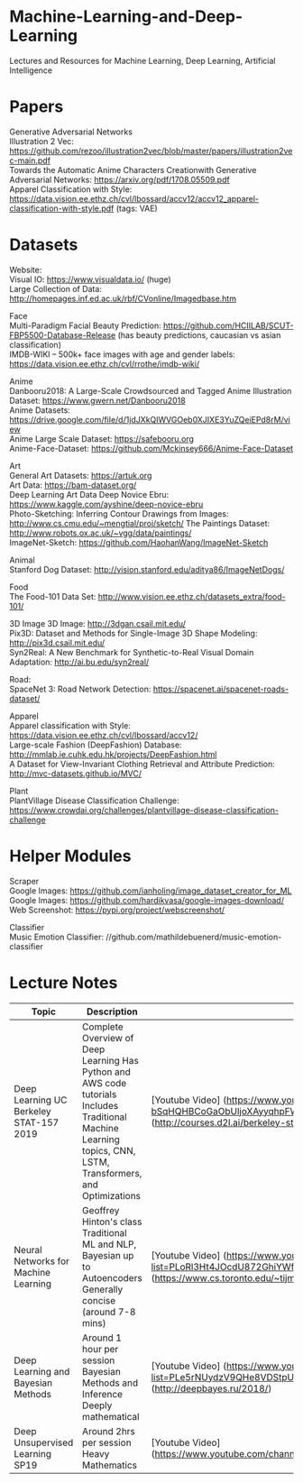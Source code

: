 # Machine-Learning-and-Deep-Learning
Lectures and Resources for Machine Learning, Deep Learning, Artificial Intelligence

# Papers  
Generative Adversarial Networks  
Illustration 2 Vec: https://github.com/rezoo/illustration2vec/blob/master/papers/illustration2vec-main.pdf    
Towards the Automatic Anime Characters Creationwith Generative Adversarial Networks: https://arxiv.org/pdf/1708.05509.pdf  
Apparel Classification with Style: https://data.vision.ee.ethz.ch/cvl/lbossard/accv12/accv12_apparel-classification-with-style.pdf (tags: VAE)

# Datasets  

Website:  
Visual IO: https://www.visualdata.io/  (huge)  
Large Collection of Data: http://homepages.inf.ed.ac.uk/rbf/CVonline/Imagedbase.htm  

Face  
Multi-Paradigm Facial Beauty Prediction: https://github.com/HCIILAB/SCUT-FBP5500-Database-Release  (has beauty predictions, caucasian vs asian classification)  
IMDB-WIKI – 500k+ face images with age and gender labels: https://data.vision.ee.ethz.ch/cvl/rrothe/imdb-wiki/  

Anime  
Danbooru2018: A Large-Scale Crowdsourced and Tagged Anime Illustration Dataset: https://www.gwern.net/Danbooru2018  
Anime Datasets: https://drive.google.com/file/d/1jdJXkQIWVGOeb0XJIXE3YuZQeiEPd8rM/view  
Anime Large Scale Dataset: https://safebooru.org  
Anime-Face-Dataset: https://github.com/Mckinsey666/Anime-Face-Dataset

Art  
General Art Datasets: https://artuk.org  
Art Data: https://bam-dataset.org/  
Deep Learning Art Data Deep Novice Ebru: https://www.kaggle.com/ayshine/deep-novice-ebru  
Photo-Sketching: Inferring Contour Drawings from Images: http://www.cs.cmu.edu/~mengtial/proj/sketch/ 
The Paintings Dataset: http://www.robots.ox.ac.uk/~vgg/data/paintings/  
ImageNet-Sketch: https://github.com/HaohanWang/ImageNet-Sketch  


Animal  
Stanford Dog Dataset: http://vision.stanford.edu/aditya86/ImageNetDogs/  

Food  
The Food-101 Data Set: http://www.vision.ee.ethz.ch/datasets_extra/food-101/  

3D Image
3D Image: http://3dgan.csail.mit.edu/  
Pix3D: Dataset and Methods for Single-Image 3D Shape Modeling: http://pix3d.csail.mit.edu/  
Syn2Real: A New Benchmark for Synthetic-to-Real Visual Domain Adaptation: http://ai.bu.edu/syn2real/  

Road:  
SpaceNet 3: Road Network Detection: https://spacenet.ai/spacenet-roads-dataset/

Apparel  
Apparel classification with Style: https://data.vision.ee.ethz.ch/cvl/lbossard/accv12/  
Large-scale Fashion (DeepFashion) Database: http://mmlab.ie.cuhk.edu.hk/projects/DeepFashion.html  
A Dataset for View-Invariant Clothing Retrieval and Attribute Prediction: http://mvc-datasets.github.io/MVC/  

Plant  
PlantVillage Disease Classification Challenge: https://www.crowdai.org/challenges/plantvillage-disease-classification-challenge  

# Helper Modules
Scraper  
Google Images: https://github.com/ianholing/image_dataset_creator_for_ML  
Google Images: https://github.com/hardikvasa/google-images-download/  
Web Screenshot: https://pypi.org/project/webscreenshot/

Classifier  
Music Emotion Classifier: //github.com/mathildebuenerd/music-emotion-classifier



# Lecture Notes  

| Topic | Description | Link | Tag |
|-----------------------------------------|----------------------------------------------------------------------------------------------------------------------------------------------------------------------|--------------------------------------------------------------------------------------------------------------------------------------------------------------------|----------------------------------------|
| Deep Learning UC Berkeley STAT-157 2019 | Complete Overview of Deep Learning    Has Python and AWS code tutorials    Includes Traditional Machine Learning topics, CNN, LSTM, Transformers, and Optimizations  | [Youtube Video] (https://www.youtube.com/playlist?list=PLZSO_6-bSqHQHBCoGaObUljoXAyyqhpFW)    [Lecture Notes] (http://courses.d2l.ai/berkeley-stat-157/index.html) | Traditional ML, CNN, NLP, LSTM, Python |
| Neural Networks for Machine Learning | Geoffrey Hinton's class    Traditional ML and NLP, Bayesian up to Autoencoders    Generally concise (around 7-8 mins) | [Youtube Video] (https://www.youtube.com/playlist?list=PLoRl3Ht4JOcdU872GhiYWf6jwrk_SNhz9)    [Lecture Notes] (https://www.cs.toronto.edu/~tijmen/csc321/) | NLP, Algorithms, Mathematics of NN |
| Deep Learning and Bayesian Methods | Around 1 hour per session    Bayesian Methods and Inference    Deeply mathematical   | [Youtube Video] (https://www.youtube.com/playlist?list=PLe5rNUydzV9QHe8VDStpU0o8Yp63OecdW)    [Lecture Notes] (http://deepbayes.ru/2018/) | Bayesian Inference, Mathematics |
| Deep Unsupervised Learning SP19 | Around 2hrs per session    Heavy Mathematics | [Youtube Video] (https://www.youtube.com/channel/UCf4SX8kAZM_oGcZjMREsU9w/videos) |  |

